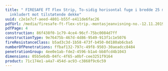 ```yaml
---
title: " FIRESAFE FT Flex Strip, To-sidig horisontal fuge i bredde 25 mm,
  inkludert mot tilstøtende dekke"
uuid: c2e1e7cf-aeed-4801-b55f-e411de6fac26
pdfUrl: /media/firesafe-ft-flex-strip.-montasjeanvisning-no.-12.11.2019.pdf
pdfPage: 4
construction: 86f438f0-1c79-4ce4-96cf-75bc0084d7ff
constructionType: 9e76475b-467d-4d86-9549-913f1c1e5076
fireResistanceClass: b5ad3c3d-1b58-473f-b450-0d180ab6cba5
numberOfPenetrations: ffbaf132-797c-49f8-9503-30aeadcc8484
penetrationGroup: 4ee0e1ab-fde2-4596-b1a4-bb8fcd4b1043
dimensions: 05b5e6db-04fc-4f65-a0bf-cee3251f9164
product: 71c174e1-a4a7-454d-ac93-c3868f9c6c59
---
```

